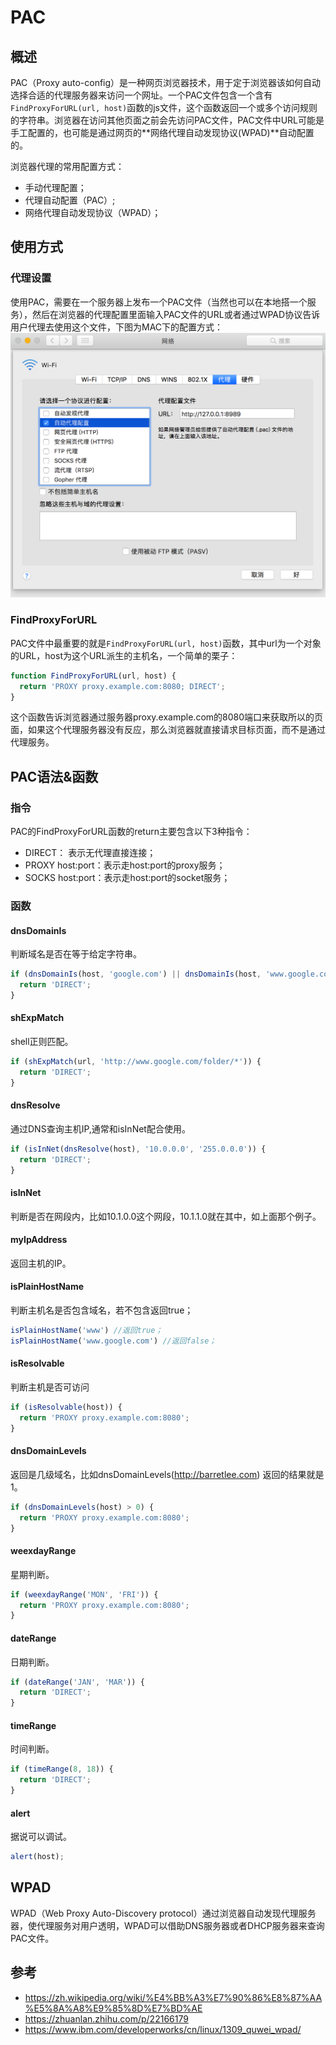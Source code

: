 # PAC

## 概述
PAC（Proxy auto-config）是一种网页浏览器技术，用于定于浏览器该如何自动选择合适的代理服务器来访问一个网址。一个PAC文件包含一个含有```FindProxyForURL(url, host)```函数的js文件，这个函数返回一个或多个访问规则的字符串。浏览器在访问其他页面之前会先访问PAC文件，PAC文件中URL可能是手工配置的，也可能是通过网页的**网络代理自动发现协议(WPAD)**自动配置的。

浏览器代理的常用配置方式：
* 手动代理配置；
* 代理自动配置（PAC）;
* 网络代理自动发现协议（WPAD）；

## 使用方式
### 代理设置
使用PAC，需要在一个服务器上发布一个PAC文件（当然也可以在本地搭一个服务），然后在浏览器的代理配置里面输入PAC文件的URL或者通过WPAD协议告诉用户代理去使用这个文件，下图为MAC下的配置方式：
![](./img/pac1.png)

### FindProxyForURL
PAC文件中最重要的就是```FindProxyForURL(url, host)```函数，其中url为一个对象的URL，host为这个URL派生的主机名，一个简单的栗子：
```javascript
function FindProxyForURL(url, host) {
  return 'PROXY proxy.example.com:8080; DIRECT';
}
```
这个函数告诉浏览器通过服务器proxy.example.com的8080端口来获取所以的页面，如果这个代理服务器没有反应，那么浏览器就直接请求目标页面，而不是通过代理服务。

## PAC语法&函数
### 指令
PAC的FindProxyForURL函数的return主要包含以下3种指令：
* DIRECT： 表示无代理直接连接；
* PROXY host:port：表示走host:port的proxy服务；
* SOCKS host:port：表示走host:port的socket服务；

### 函数
#### dnsDomainIs
判断域名是否在等于给定字符串。
```javascript
if (dnsDomainIs(host, 'google.com') || dnsDomainIs(host, 'www.google.com')) {
  return 'DIRECT';
}
```
#### shExpMatch
shell正则匹配。
```javascript
if (shExpMatch(url, 'http://www.google.com/folder/*')) {
  return 'DIRECT';
}
```

#### dnsResolve
通过DNS查询主机IP,通常和isInNet配合使用。
```javascript
if (isInNet(dnsResolve(host), '10.0.0.0', '255.0.0.0')) {
  return 'DIRECT';
}
```

#### isInNet
判断是否在网段内，比如10.1.0.0这个网段，10.1.1.0就在其中，如上面那个例子。

#### myIpAddress
返回主机的IP。

#### isPlainHostName
判断主机名是否包含域名，若不包含返回true；
```javascript
isPlainHostName('www') //返回true；
isPlainHostName('www.google.com') //返回false；
```

#### isResolvable
判断主机是否可访问
```javascript
if (isResolvable(host)) {
  return 'PROXY proxy.example.com:8080';
}
```

#### dnsDomainLevels
返回是几级域名，比如dnsDomainLevels(http://barretlee.com) 返回的结果就是 1。
```javascript
if (dnsDomainLevels(host) > 0) {
  return 'PROXY proxy.example.com:8080';
}
```
#### weexdayRange
星期判断。
```javascript
if (weexdayRange('MON', 'FRI')) {
  return 'PROXY proxy.example.com:8080';
}
```
#### dateRange
日期判断。
```javascript
if (dateRange('JAN', 'MAR')) {
  return 'DIRECT';
}
```

#### timeRange
时间判断。
```javascript
if (timeRange(8, 18)) {
  return 'DIRECT';
}
```

#### alert
据说可以调试。
```javascript
alert(host);
```

## WPAD
WPAD（Web Proxy Auto-Discovery protocol）通过浏览器自动发现代理服务器，使代理服务对用户透明，WPAD可以借助DNS服务器或者DHCP服务器来查询PAC文件。
## 参考

* https://zh.wikipedia.org/wiki/%E4%BB%A3%E7%90%86%E8%87%AA%E5%8A%A8%E9%85%8D%E7%BD%AE
* https://zhuanlan.zhihu.com/p/22166179
* https://www.ibm.com/developerworks/cn/linux/1309_quwei_wpad/